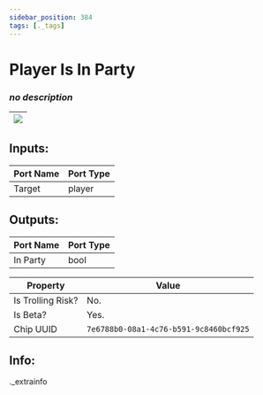 ```yaml
---
sidebar_position: 384
tags: [._tags]
---
```


# Player Is In Party


### *no description*

| ![](https://images-ext-2.discordapp.net/external/MPmIaQzlEPmgGWlgi-WxBBXt0Bjv_zWPkg1y1f_sy3s/https/www.recroomcircuits.com/image/circuit/absolute-value?width=206&height=108) |
|-----|

## Inputs:
| Port Name | Port Type |
|-----------|-----------|
| Target | player |

## Outputs:
| Port Name | Port Type |
|-----------|-----------|
| In Party | bool | 

| Property  | Value |
|-------------------|-----------|
| Is Trolling Risk? | No. |
| Is Beta? | Yes. |
| Chip UUID | `7e6788b0-08a1-4c76-b591-9c8460bcf925` |

## Info:
._extrainfo